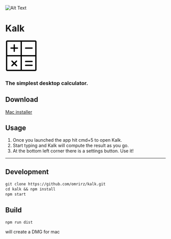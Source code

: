 
![Alt Text](https://media.giphy.com/media/eKmWjFzyJpcakTtgHW/giphy.gif)


# Kalk

![Logo](./src/assets/logo.png)

### The simplest desktop calculator.

## Download

[Mac installer](https://github.com/omrirz/kalk/releases/download/v.0.0.0/kalk-0.0.0.dmg)


## Usage

1. Once you launched the app hit cmd+5 to open Kalk.
2. Start typing and Kalk will compute the result as you go.
3. At the bottom left corner there is a settings button. Use it!

---

## Development

```console
git clone https://github.com/omrirz/kalk.git
cd kalk && npm install
npm start
```

## Build

```console
npm run dist
```

will create a DMG for mac

